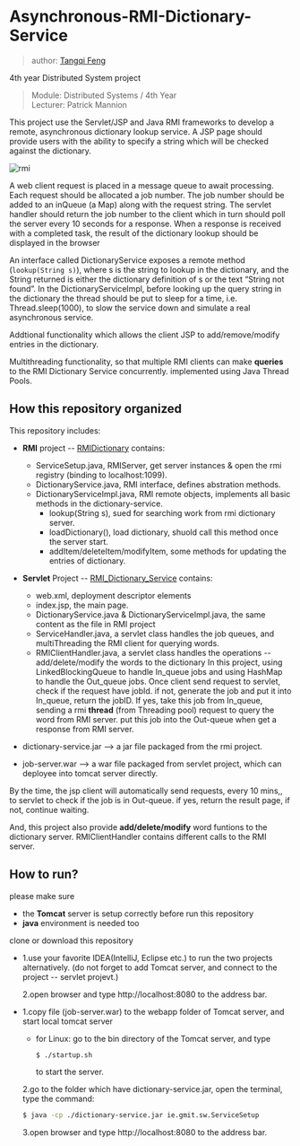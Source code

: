 # Asynchronous-RMI-Dictionary-Service

> author: [Tangqi Feng](https://tangqifeng.github.io/)

4th year Distributed System project

> Module: Distributed Systems / 4th Year  
> Lecturer: Patrick Mannion

This project use the Servlet/JSP and Java RMI frameworks to develop a remote, asynchronous dictionary lookup service. A JSP page should provide users with the ability to specify a string which will be checked against the dictionary. 

![rmi](https://user-images.githubusercontent.com/22374434/34222519-bf626528-e5b3-11e7-959b-82faea1defb9.png)

A web client request is placed in a message queue to await processing. Each request should be allocated a job number. The job number should be added to an inQueue (a Map) along with the request string. The servlet handler should return the job number to the client which in turn should poll the server every 10 seconds for a response. When a response is received with a completed task, the result of the dictionary lookup should be displayed in the browser

An interface called DictionaryService exposes a remote method (``` lookup(String s) ```), where s is the string to lookup in the dictionary, and the String returned is either the dictionary definition of s or the text “String not found”. In the DictionaryServiceImpl, before looking up the query string in the dictionary the thread should be put to sleep for a time, i.e. Thread.sleep(1000), to slow the service down and simulate a real asynchronous service.

Addtional functionality which allows the client JSP to add/remove/modify entries in the dictionary.

Multithreading functionality, so that multiple RMI clients can make **queries** to the RMI Dictionary Service concurrently. implemented using Java Thread Pools.

## How this repository organized

This repository includes:
* **RMI** project -- [RMIDictionary](https://github.com/TangqiFeng/Asynchronous-RMI-Dictionary-Service/tree/master/RMIDictionary) contains:
  * ServiceSetup.java, RMIServer, get server instances & open the rmi registry (binding to localhost:1099).
  * DictionaryService.java, RMI interface, defines abstration methods.
  * DictionaryServiceImpl.java, RMI remote objects, implements all basic methods in the dictionary-service.
    * lookup(String s), sued for searching work from rmi dictionary server.
    * loadDictionary(), load dictionary, shuold call this method once the server start.
    * addItem/deleteItem/modifyItem, some methods for updating the entries of dictionary.
* **Servlet** Project -- [RMI_Dictionary_Service](https://github.com/TangqiFeng/Asynchronous-RMI-Dictionary-Service/tree/master/RMI_Dictionary_Service) contains:
  * web.xml, deployment descriptor elements
  * index.jsp, the main page.
  * DictionaryService.java & DictionaryServiceImpl.java, the same content as the file in RMI project
  * ServiceHandler.java, a servlet class handles the job queues, and multiThreading the RMI client for querying words.
  * RMIClientHandler.java, a servlet class handles the operations -- add/delete/modify the words to the dictionary
In this project, using LinkedBlockingQueue to handle In_queue jobs and using HashMap to handle the Out_queue jobs.
Once client send request to servlet, check if the request have jobId. if not, generate the job and put it into In_queue, return the jobID. If yes, take this job from In_queue, sending a rmi **thread** (from Threading pool) request to query the word from RMI server. put this job into the Out-queue when get a response from RMI server.

* dictionary-service.jar --> a jar file packaged from the rmi project.
* job-server.war --> a war file packaged from servlet project, which can deployee into tomcat server directly.

By the time, the jsp client will automatically send requests, every 10 mins,, to servlet to check if the job is in Out-queue. if yes, return the result page, if not, continue waiting. 

And, this project also provide **add/delete/modify** word funtions to the dictionary server. RMIClientHandler contains different calls to the RMI server.
  
## How to run?

please make sure 
* the **Tomcat** server is setup correctly before run this repository
* **java** environment is needed too

clone or download this repository
* 1.use your favorite IDEA(IntelliJ, Eclipse etc.) to run the two projects alternatively. (do not forget to add Tomcat server, and connect to the project -- servlet projevt.)
  
  2.open browser and type http://localhost:8080 to the address bar.
* 1.copy file (job-server.war) to the webapp folder of Tomcat server, and start local tomcat server
    * for Linux: go to the bin directory of the Tomcat server, and type
      ```bash
      $ ./startup.sh
      ```
      to start the server.
  
  2.go to the folder which have dictionary-service.jar, open the terminal, type the command:
  ```bash
  $ java -cp ./dictionary-service.jar ie.gmit.sw.ServiceSetup
  ```
  3.open browser and type http://localhost:8080 to the address bar.

